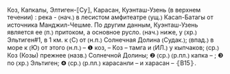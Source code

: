 ---
---

Коз, Капкалы, Элтиген-⟦Су⟧, Карасан, Куэнташ-Узень (в верхнем течении)
: река - ⦅нач.⦆ в лесистом амфитеатре ⦅ущ.⦆ Касап-Батагы от источника Манджил-Чешме. По другим данным, Куэнташ-Узень является ее ⦅п.⦆ притоком, а основное русло. ⦅нач.⦆ ниже, у ⦅хр.⦆ Эльтиген#1, в 1 км. к ⦅С⦆ от ⦅н.п.⦆ Солнечная Долина ⦅Судак.⦆; ⦅впад.⦆ в море к ⦅Ю⦆ от этого ⦅н.п.⦆ – ❶ коз, – Коз – тамга и ⦅ИЛ.⦆ у кыпчаков; ⦅ср.⦆ Коз (Козы) прежнее ⦅назв.⦆ Солнечной Долины; ❷ ⦅ср.⦆ ⦅р.пл.⦆ капка – ; ❸ по ⦅хр.⦆ Эльтиген; ❹ ⦅ср.⦆ ⦅р.пл.⦆ карасанли – и харасан – ⦃В15⦄.
